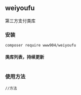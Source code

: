 ## weiyoufu
第三方支付类库


### 安装

~~~
composer require www904/weiyoufu
~~~


#### 类库列表，持续更新
~~~

~~~


### 使用方法

~~~
//方法

~~~
